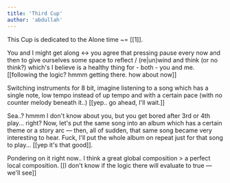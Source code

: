 ```yaml
---
title: 'Third Cup'
author: 'abdullah'
---
```






This Cup is dedicated to the Alone time ~= [[1]].






You and I might get along <-> you agree that pressing pause every now and then to give ourselves some space to reflect / (re|un)wind and think (or no think?) which's I believe is a healthy thing for - both - you and me.
[[following the logic? hmmm getting there. how about now]]


Switching instruments for 8 bit, imagine listening to a song which has a single note, low tempo instead of up tempo and with a certain pace (with no counter melody beneath it..) [[yep.. go ahead, I'll wait.]]


Sea..? hmmm I don't know about you, but you get bored after 3rd or 4th play... right? Now, let's put the same song into an album which has a certain theme or a story arc — 
then, all of sudden, that same song became very interesting to hear. Fuck, I'll put the whole album on repeat just for that song to play... [[yep it's that good]].


Pondering on it right now.. I think a great global composition > a perfect local composition. [[I don't know if the logic there will evaluate to true — we'll see]]


  



